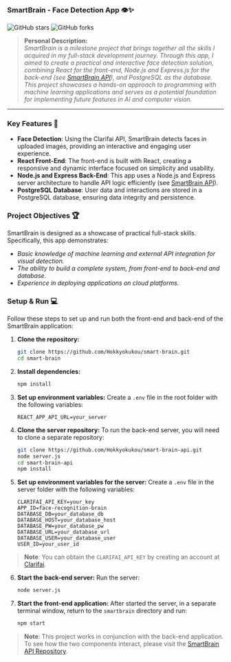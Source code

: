 ### SmartBrain - Face Detection App 👁️✨

![GitHub stars](https://img.shields.io/github/stars/Hokkyokukou/smartbrain?style=social)
![GitHub forks](https://img.shields.io/github/forks/Hokkyokukou/smartbrain?style=social)

> **Personal Description:**  
> _SmartBrain is a milestone project that brings together all the skills I acquired in my full-stack development journey. Through this app, I aimed to create a practical and interactive face detection solution, combining React for the front-end, Node.js and Express.js for the back-end (see [SmartBrain API](https://github.com/Hokkyokukou/smart-brain-api)), and PostgreSQL as the database. This project showcases a hands-on approach to programming with machine learning applications and serves as a potential foundation for implementing future features in AI and computer vision._

---

### Key Features 🌟

- **Face Detection**: Using the Clarifai API, SmartBrain detects faces in uploaded images, providing an interactive and engaging user experience.
- **React Front-End**: The front-end is built with React, creating a responsive and dynamic interface focused on simplicity and usability.
- **Node.js and Express Back-End**: This app uses a Node.js and Express server architecture to handle API logic efficiently (see [SmartBrain API](https://github.com/Hokkyokukou/smart-brain-api)).
- **PostgreSQL Database**: User data and interactions are stored in a PostgreSQL database, ensuring data integrity and persistence.

### Project Objectives 🏆
SmartBrain is designed as a showcase of practical full-stack skills. Specifically, this app demonstrates:
- _Basic knowledge of machine learning and external API integration for visual detection._
- _The ability to build a complete system, from front-end to back-end and database._
- _Experience in deploying applications on cloud platforms._

### Setup & Run 💻

Follow these steps to set up and run both the front-end and back-end of the SmartBrain application:

1. **Clone the repository:**
   ```bash
   git clone https://github.com/Hokkyokukou/smart-brain.git
   cd smart-brain
   ```

2. **Install dependencies:**
   ```bash
   npm install
   ```

3. **Set up environment variables:**
   Create a `.env` file in the root folder with the following variables:
   ```plaintext
   REACT_APP_API_URL=your_server
   ```

4. **Clone the server repository:**
   To run the back-end server, you will need to clone a separate repository:
   ```bash
   git clone https://github.com/Hokkyokukou/smart-brain-api.git
   node server.js
   cd smart-brain-api
   npm install
   ```

5. **Set up environment variables for the server:**
   Create a `.env` file in the server folder with the following variables:
   ```plaintext
   CLARIFAI_API_KEY=your_key
   APP_ID=face-recognition-brain
   DATABASE_DB=your_database_db
   DATABASE_HOST=your_database_host
   DATABASE_PW=your_database_pw
   DATABASE_URL=your_database_url
   DATABASE_USER=your_database_user
   USER_ID=your_user_id
   ```
> **Note**: You can obtain the `CLARIFAI_API_KEY` by creating an account at [Clarifai](https://clarifai.com/).


6. **Start the back-end server:**
   Run the server:
   ```bash
   node server.js
   ```

7. **Start the front-end application:**
After started the server, in a separate terminal window, return to the `smartbrain` directory and run:
   ```bash
   npm start
   ```

> **Note**: This project works in conjunction with the back-end application. To see how the two components interact, please visit the [SmartBrain API Repository](https://github.com/Hokkyokukou/smart-brain-api).